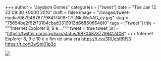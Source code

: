 
+++
author = "Jaydson Gomes"
categories = ["tweet"]
date = "Tue Jan 12 23:09:30 +0000 2016"
draft = false
image = "/images/tweet-media/687048787798417408-CYjjNktWcAAD_cy.jpg"
slug = "75654be2f62f13104cbad3310913d668606648f0"
tags = ["tweet"]
title = """Internet Explorer 8, 9 e ..."""
tweet = true
tweet_url = "https://twitter.com/jaydson/status/687048787798417408"
+++
Internet Explorer 8, 9 e 10 e o fim de uma era https://t.co/3RUebRRFj3 https://t.co/t3wSm01p3o

![](/images/tweet-media/687048787798417408-CYjjNktWcAAD_cy.jpg)